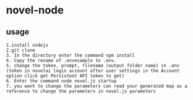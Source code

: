 ﻿# novel-node
## usage
    1.install nodejs
    2.git clone
    3. In the directory enter the command npm install
    4. Copy the rename of .envexample to .env.
    5. change the token, prompt, filename (output folder name) in .env (token in novelai login account after user settings in the Account option click get Persistent API token to get)
    6. Enter the command node novel.js startup
    7. you want to change the parameters can read your generated map as a reference to change the parameters in novel.js parameters

